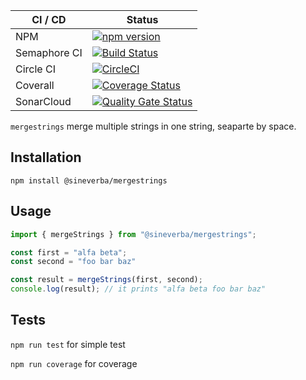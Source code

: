 | CI / CD | Status |
| ------- | ------ |
| NPM | [![npm version](https://badge.fury.io/js/mergestrings.svg)](https://badge.fury.io/js/mergestrings) |
| Semaphore CI | [![Build Status](https://sineverba.semaphoreci.com/badges/npm-pkg-mergestrings/branches/master.svg)](https://sineverba.semaphoreci.com/projects/npm-pkg-mergestrings) |
| Circle CI | [![CircleCI](https://circleci.com/gh/sineverba/npm-pkg-mergestrings.svg?style=svg)](https://circleci.com/gh/sineverba/npm-pkg-mergestrings) |
| Coverall | [![Coverage Status](https://coveralls.io/repos/github/sineverba/npm-pkg-mergestrings/badge.svg?branch=master)](https://coveralls.io/github/sineverba/npm-pkg-mergestrings?branch=master) |
| SonarCloud | [![Quality Gate Status](https://sonarcloud.io/api/project_badges/measure?project=npm-pkg-mergestrings&metric=alert_status)](https://sonarcloud.io/dashboard?id=npm-pkg-mergestrings) |

`mergestrings` merge multiple strings in one string, seaparte by space.

## Installation
`npm install @sineverba/mergestrings`

## Usage

```js
import { mergeStrings } from "@sineverba/mergestrings";

const first = "alfa beta";
const second = "foo bar baz"

const result = mergeStrings(first, second);
console.log(result); // it prints "alfa beta foo bar baz"

```

## Tests

`npm run test` for simple test

`npm run coverage` for coverage
